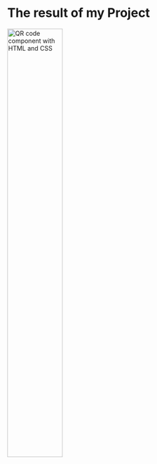 # The result of my Project
<img src="https://github.com/lilyema/Project-1/assets/125874960/3e29a11e-502a-49bc-8b2d-254c8452fe32" alt="QR code component with HTML and CSS" width="50%">
